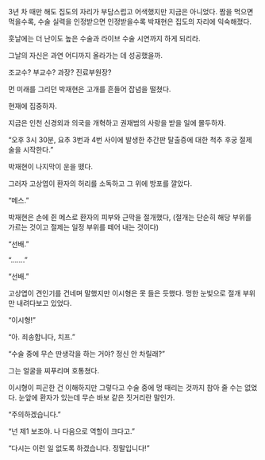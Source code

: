 3년 차 때만 해도 집도의 자리가 부담스럽고 어색했지만 지금은 아니었다. 짬을 먹으면 먹을수록, 수술 실력을 인정받으면 인정받을수록 박재현은 집도의 자리에 익숙해졌다.

훗날에는 더 난이도 높은 수술과 라이브 수술 시연까지 하게 되리라.

그날의 자신은 과연 어디까지 올라가는 데 성공했을까.

조교수? 부교수? 과장? 진료부원장?

먼 미래를 그리던 박재현은 고개를 흔들어 잡념을 떨쳤다.

현재에 집중하자.

지금은 인천 신경외과 의국을 개혁하고 권재범의 사랑을 받을 일에 몰두하자.

“오후 3시 30분, 요추 3번과 4번 사이에 발생한 추간판 탈출증에 대한 척추 후궁 절제술을 시작한다.”

박재현이 나지막이 운을 뗐다.

그러자 고상엽이 환자의 허리를 소독하고 그 위에 방포를 깔았다.

“메스.”

박재현은 손에 쥔 메스로 환자의 피부와 근막을 절개했다, (절개는 단순히 해당 부위를 가르는 것이고 절제는 일정 부위를 떼어 내는 것이다)

“선배.”

“…….”

“선배.”

고상엽이 견인기를 건네며 말했지만 이시형은 못 들은 듯했다. 멍한 눈빛으로 절개 부위만 내려다보고 있었다.

“이시형!”

“아. 죄송합니다, 치프.”

“수술 중에 무슨 딴생각을 하는 거야? 정신 안 차릴래?”

그는 얼굴을 찌푸리며 호통쳤다.

이시형이 피곤한 건 이해하지만 그렇다고 수술 중에 멍 때리는 것까지 참아 줄 수는 없었다. 눈앞에 환자가 있는데 무슨 바보 같은 짓거리란 말인가.

“주의하겠습니다.”

“넌 제1 보조야. 나 다음으로 역할이 크다고.”

“다시는 이런 일 없도록 하겠습니다. 정말입니다!”